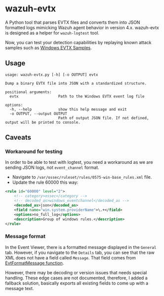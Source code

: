 # wazuh-evtx

A Python tool that parses EVTX files and converts them into JSON formatted logs mimicking Wazuh agent behavior in version 4.x. wazuh-evtx is designed as a helper for `wazuh-logtest` tool.

Now, you can test your detection capabilities by replaying known attack samples such as [Windows EVTX Samples](https://github.com/sbousseaden/EVTX-ATTACK-SAMPLES).

## Usage

```shell
usage: wazuh-evtx.py [-h] [-o OUTPUT] evtx

Dump a binary EVTX file into JSON with a standardized structure.

positional arguments:
  evtx                  Path to the Windows EVTX event log file

options:
  -h, --help            show this help message and exit
  -o OUTPUT, --output OUTPUT
                        Path of output JSON file. If not defined, output will be printed to console.
```

## Caveats

### Workaround for testing

In order to be able to test with logtest, you need a workaround as we are sending JSON logs, not `event_channel` format.

* Navigate to `/var/ossec/ruleset/rules/0575-win-base_rules.xml` file.
* Update the rule 60000 this way:

```xml
<rule id="60000" level="2">
    <!-- category>ossec</category -->
    <!-- decoded_as>windows_eventchannel</decoded_as -->
    <decoded_as>json</decoded_as>
    <field name="win.system.providerName">\.+</field>
    <options>no_full_log</options>
    <description>Group of windows rules.</description>
</rule>
```

### Message format

In the Event Viewer, there is a formatted message displayed in the `General` tab. However, if you navigate to the `Details` tab, you can see that the raw XML does not have a field called `Message`. That field comes from [EvtFormatMessage function](https://learn.microsoft.com/en-us/windows/win32/api/winevt/nf-winevt-evtformatmessage).

However, there may be decoding or version issues that needs special handling. These edge cases are not documented, therefore, I added a fallback solution, basically exports all existing fields to come up with a message text.
